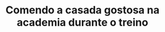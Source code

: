---
layout: post
title: Comendo a casada gostosa na academia durante o treino
thumb: comendo-a-casada-gostosa-na-academia-durante-o-treino
duration: "10:05"
permalink: /:title
video: https://www.xvideos.com/embedframe/28041473
categories: sex, hot, sexy, pornstar, milf, big-ass, fitness, pusy, big-tits
---